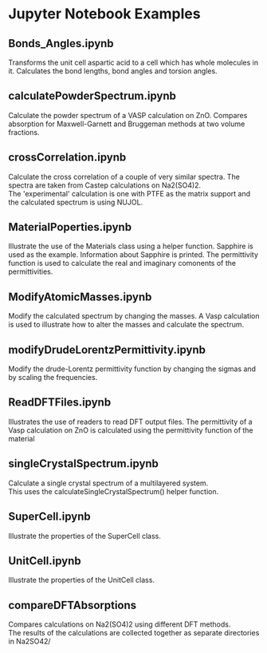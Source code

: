 # Jupyter Notebook Examples

## Bonds_Angles.ipynb
Transforms the unit cell aspartic acid to a cell which has whole molecules in it.
Calculates the bond lengths, bond angles and torsion angles.

## calculatePowderSpectrum.ipynb
Calculate the powder spectrum of a VASP calculation on ZnO.
Compares absorption for Maxwell-Garnett and Bruggeman methods at two volume fractions.

## crossCorrelation.ipynb
Calculate the cross correlation of a couple of very similar spectra.
The spectra are taken from Castep calculations on Na2(SO4)2.  
The 'experimental' calculation is one with PTFE as the matrix support and the calculated spectrum is using NUJOL.

## MaterialPoperties.ipynb
Illustrate the use of the Materials class using a helper function.
Sapphire is used as the example.
Information about Sapphire is printed.
The permittivity function is used to calculate the real and imaginary comonents of the permittivities.

## ModifyAtomicMasses.ipynb
Modify the calculated spectrum by changing the masses.
A Vasp calculation is used to illustrate how to alter the masses and calculate the spectrum.

## modifyDrudeLorentzPermittivity.ipynb
Modify the drude-Lorentz permittivity function by changing the sigmas and by scaling the frequencies.

## ReadDFTFiles.ipynb
Illustrates the use of readers to read DFT output files.
The permittivity of a Vasp calculation on ZnO is calculated using the permittivity function of the material

## singleCrystalSpectrum.ipynb
Calculate a single crystal spectrum of a multilayered system.  
This uses the calculateSingleCrystalSpectrum() helper function.

## SuperCell.ipynb
Illustrate the properties of the SuperCell class.

## UnitCell.ipynb
Illustrate the properties of the UnitCell class.

## compareDFTAbsorptions
Compares calculations on Na2(SO4)2 using different DFT methods.  
The results of the calculations are collected together as separate directories in Na2SO42/
